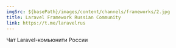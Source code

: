 ```yaml
---
imgSrc: ${basePath}/images/content/channels/frameworks/2.jpg
title: Laravel Framework Russian Community
link: https://t.me/laravelrus
---
```


Чат Laravel-комьюнити России
